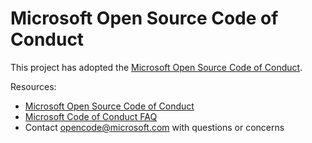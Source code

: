 # Microsoft Open Source Code of Conduct

This project has adopted the
[Microsoft Open Source Code of Conduct][code-of-conduct].

Resources:
- [Microsoft Open Source Code of Conduct][code-of-conduct]
- [Microsoft Code of Conduct FAQ][code-of-conduct-faq]
- Contact [opencode@microsoft.com][opencode-email] with questions or concerns

[code-of-conduct-faq]: https://opensource.microsoft.com/codeofconduct/faq/
[code-of-conduct]: https://opensource.microsoft.com/codeofconduct/
[opencode-email]: mailto:opencode@microsoft.com
